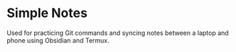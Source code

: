 # Simple Notes

Used for practicing Git commands and syncing notes between a laptop and phone using Obsidian and Termux.
